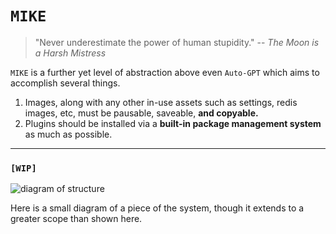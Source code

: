 # `MIKE`
> "Never underestimate the power of human stupidity."
>  -- _The Moon is a Harsh Mistress_  

`MIKE` is a further yet level of abstraction above even `Auto-GPT` which aims to accomplish several things. 
1. Images, along with any other in-use assets such as settings, redis images, etc, must be pausable, saveable, **and copyable.**  
2. Plugins should be installed via a **built-in package management system** as much as possible.  

---  

### `[WIP]`  

![diagram of structure](https://github.com/zudsniper/MIKE/assets/16076573/ca485270-908a-4352-bfe1-9c7c20c33c74)
 
Here is a small diagram of a piece of the system, though it extends to a greater scope than shown here.  
